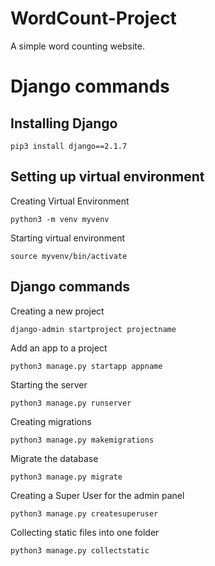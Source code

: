 # WordCount-Project
A simple word counting website.

# **Django commands**

## Installing Django
```pip3 install django==2.1.7```

## Setting up virtual environment
Creating Virtual Environment

```python3 -m venv myvenv```

Starting virtual environment

```source myvenv/bin/activate```

## Django commands
Creating a new project

```django-admin startproject projectname```

Add an app to a project

```python3 manage.py startapp appname```

Starting the server

```python3 manage.py runserver```

Creating migrations

```python3 manage.py makemigrations```

Migrate the database

```python3 manage.py migrate```

Creating a Super User for the admin panel

```python3 manage.py createsuperuser```

Collecting static files into one folder

```python3 manage.py collectstatic```
